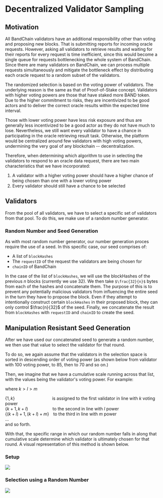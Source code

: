 # Decentralized Validator Sampling

## Motivation

All BandChain validators have an additional responsibility other than voting and proposing new blocks. That is submitting reports for incoming oracle requests. However, asking all validators to retrieve results and waiting for their reports for every request is time inefficient, since this would become a single queue for requests bottlenecking the whole system of BandChain. Since there are many validators on BandChain, we can process multiple requests simultaneously and mitigate the bottleneck effect by distributing each oracle request to a random subset of the validators.

The randomized selection is based on the voting power of validators. The underlying reason is the same as that of Proof-of-Stake concept. Validators with higher voting powers are those that have staked more BAND token. Due to the higher commitment to risks, they are incentivized to be good actors and to deliver the correct oracle results within the expected time interval.

Those with lower voting power have less risk exposure and thus are generally less incentivized to be a good actor as they do not have much to lose. Nevertheless, we still want every validator to have a chance in participating in the oracle retrieving result task. Otherwise, the platform would be centralized around few validators with high voting powers, undermining the very goal of any blockchain -- decentralization.

Therefore, when determining which algorithm to use in selecting the validators to respond to an oracle data request, there are two main characteristics that we have incorporated:

1. A validator with a higher voting power should have a higher chance of being chosen than one with a lower voting power
2. Every validator should still have a chance to be selected

## Validators

From the pool of all validators, we have to select a specific set of validators from that pool. To do this, we make use of a random number generator.

### Random Number and Seed Generation

As with most random number generator, our number generation proces require the use of a seed. In this specific case, our seed comprises of:

- A list of `blockHashes`
- The `requestID` of the request the validators are being chosen for
- `chainID` of BandChain

In the case of the list of `blockHashes`, we will use the blockHashes of the previous $n$ blocks (currently we use 32). We then take `$\frac{32}{n}$` bytes from each of the hashes and concatenate them. The purpose of this is to prevent any potentially malicious validators from influencing the entire seed in the turn they have to propose the block. Even if they attempt to intentionally construct certain `blockHashes` in their proposed block, they can only control $\frac{n}{32}$ of the seed. Finally, we concatenate the result from `blockHashes` with `requestID` and `chainID` to create the seed.

## Manipulation Resistant Seed Generation

After we have used our concatenated seed to generate a random number, we then use that value to select the validator for that round.

To do so, we again assume that the validators in the selection space is sorted in descending order of voting power (as shown below from validator with 100 voting power, to 85, then to 70 and so on.)

Then, we imagine that we have a cumulative scale running across that list, with the values being the validator's voting power. For example:

where $k > l > m$

$\{1, k\}$ $\hspace{90pt}$ is assigned to the first validator in line with $k$ voting power <br />
$\{k+1, k+l\}$ $\hspace{57pt}$ to the second in line with $l$ power <br />
$\{(k+l)+1, (k+l)+m\}$ $\hspace{8pt}$to the third in line with $m$ power <br />
$. . .$  
and so forth.

With that, the specific range in which our random number falls in along that cumulative scale determine which validator is ultimately chosen for that round. A visual representation of this method is shown below.

### Setup

![](https://i.imgur.com/9Fc4Je7.png)

### Selection using a Random Number

![](https://i.imgur.com/U9l5OD2.png)
